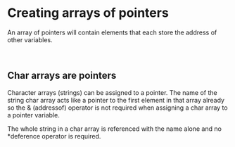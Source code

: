 # Creating arrays of pointers

An array of pointers will contain elements that each store the address of other variables.

<br>

## Char arrays are pointers

Character arrays (strings) can be assigned to a pointer. The name of the string char array acts like a pointer to the first element in that array already so the & (addressof) operator is not required when assigning a char array to a pointer variable. 

The whole string in a char array is referenced with the name alone and no *deference operator is required. 


